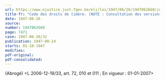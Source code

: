 ```yaml
---
url: https://www.ejustice.just.fgov.be/eli/loi/1947/06/26/1947062660/justel
title-fr: "Code des droits de timbre. (NOTE : Consultation des versions antérieures à partir du 01-01-1990 et mise à jour au 29-12-2006)"
date: 1947-06-26
source:
number: 1947062660
page: 7471
case: 1947-06-26/32
publication: 1947-08-14
starts: 01-10-1947
modifies:
pdf-original:
pdf-consolidated:
---
```


(Abrogé) <L 2006-12-19/33, art. 72, 010 et 011 ;  En vigueur :  01-01-2007>
